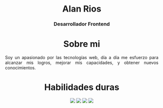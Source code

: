 <h1 align='center'>Alan Rios</h1> 

<h3 align='center'> Desarrollador Frontend </h3>

<h1 align='center'>Sobre mi</h1> 

<p align='justify'>
Soy un apasionado por las tecnologías web, día a día me esfuerzo para alcanzar mis logros, mejorar mis capacidades, y obtener nuevos conocimientos.

</p>

<h1 align='center'>Habilidades duras</h1>

<p align='center'>

<img src='https://user-images.githubusercontent.com/58795417/97876393-8bee8b00-1cfa-11eb-8764-8285125190b8.png'>
<img src='https://user-images.githubusercontent.com/58795417/97877054-6ca42d80-1cfb-11eb-9adb-d80a5edd9591.png'>
<img src='https://user-images.githubusercontent.com/58795417/97877352-d02e5b00-1cfb-11eb-99b1-bf7528e0fd89.png'>
<img src='https://user-images.githubusercontent.com/58795417/105617060-ec9dd900-5dba-11eb-9291-8736c38efe91.png'>

</p>
